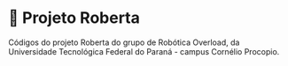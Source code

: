 # :robot: Projeto Roberta

Códigos do projeto Roberta do grupo de Robótica Overload, da Universidade Tecnológica Federal do Paraná - campus Cornélio Procopio.
